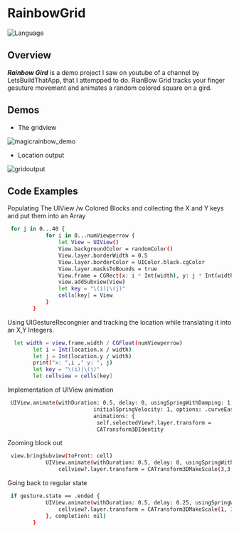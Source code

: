 RainbowGrid
==============
![Language](https://img.shields.io/badge/language-Swift%204-orange.svg)

## Overview
***Rainbow Gird*** is a demo project I saw on youtube of a channel by LetsBuildThatApp, that I attempped to do. RianBow Grid
tracks your finger gesuture movement and animates a random colored square on a gird.
## Demos
* The gridview 

![magicrainbow_demo](https://user-images.githubusercontent.com/16025198/38750512-2c1e9880-3f23-11e8-96bf-0e40dcf5a754.gif)


* Location output 


![gridoutput](https://user-images.githubusercontent.com/16025198/38750520-3234e850-3f23-11e8-9e77-0870bced7066.gif)

## Code Examples

Populating The UIView /w Colored Blocks and collecting the X and Y keys and put them into an Array
```bash
 for j in 0...40 {
            for i in 0...numViewperrow {
                let View = UIView()
                View.backgroundColor = randomColor()
                View.layer.borderWidth = 0.5
                View.layer.borderColor = UIColor.black.cgColor
                View.layer.masksToBounds = true
                View.frame = CGRect(x: i * Int(width), y: j * Int(width), width: Int(width), height: Int(width))
                view.addSubview(View)
                let key = "\(i)|\(j)"
                cells[key] = View
            }
        }
```
Using UIGestureRecongnier and tracking the location while translating it into an X,Y Integers.
```bash
  let width = view.frame.width / CGFloat(numViewperrow)
        let i = Int(location.x / width)
        let j = Int(location.y / width)
        print("x: ",i ," y: ", j)
        let key = "\(i)|\(j)"
        let cellview = cells[key]
```
Implementation of UIView animation 
```bash
 UIView.animate(withDuration: 0.5, delay: 0, usingSpringWithDamping: 1,
                           initialSpringVelocity: 1, options: .curveEaseOut,
                           animations: {
                            self.selectedView?.layer.transform =
                            CATransform3DIdentity
```
Zooming block out
```bash
 view.bringSubview(toFront: cell)
            UIView.animate(withDuration: 0.5, delay: 0, usingSpringWithDamping: 1, initialSpringVelocity: 1, options: .curveEaseOut, animations: {
                cellview?.layer.transform = CATransform3DMakeScale(3,3,3)
```
Going back to regular state 
```bash
 if gesture.state == .ended {
            UIView.animate(withDuration: 0.5, delay: 0.25, usingSpringWithDamping: 0.5, initialSpringVelocity: 0.5, options: .curveEaseOut, animations: {
                cellview?.layer.transform = CATransform3DMakeScale(1, 1, 1)
            }, completion: nil)
        }
```
